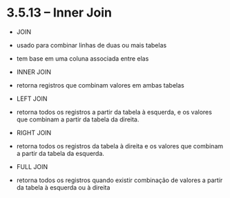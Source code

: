 # 3.5.13 – Inner Join

- JOIN
- usado para combinar linhas de duas ou mais tabelas
- tem base em uma coluna associada entre elas


- INNER JOIN
- retorna registros que combinam valores em ambas tabelas

- LEFT JOIN
- retorna todos os registros a partir da tabela à esquerda, e os valores que combinam a partir da tabela da direita.

- RIGHT JOIN
- retorna todos os registros da tabela à direita e os valores que combinam a partir da tabela da esquerda.

- FULL JOIN
- retorna todos os registros quando existir combinação de valores a partir da tabela à esquerda ou à direita

